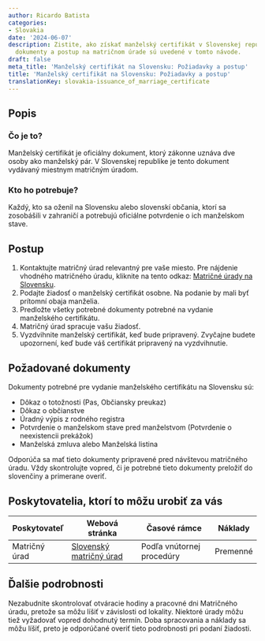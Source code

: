 ```yaml
---
author: Ricardo Batista
categories:
- Slovakia
date: '2024-06-07'
description: Zistite, ako získať manželský certifikát v Slovenskej republike. Požadované
  dokumenty a postup na matričnom úrade sú uvedené v tomto návode.
draft: false
meta_title: 'Manželský certifikát na Slovensku: Požiadavky a postup'
title: 'Manželský certifikát na Slovensku: Požiadavky a postup'
translationKey: slovakia-issuance_of_marriage_certificate
---
```



## Popis
### Čo je to?
Manželský certifikát je oficiálny dokument, ktorý zákonne uznáva dve osoby ako manželský pár. V Slovenskej republike je tento dokument vydávaný miestnym matričným úradom.

### Kto ho potrebuje?
Každý, kto sa oženil na Slovensku alebo slovenskí občania, ktorí sa zosobášili v zahraničí a potrebujú oficiálne potvrdenie o ich manželskom stave.

## Postup
1. Kontaktujte matričný úrad relevantný pre vaše miesto. Pre nájdenie vhodného matričného úradu, kliknite na tento odkaz: [Matričné úrady na Slovensku](https://www.slovensko.sk/sk/contacts/).
2. Podajte žiadosť o manželský certifikát osobne. Na podanie by mali byť prítomní obaja manželia.
3. Predložte všetky potrebné dokumenty potrebné na vydanie manželského certifikátu.
4. Matričný úrad spracuje vašu žiadosť.
5. Vyzdvihnite manželský certifikát, keď bude pripravený. Zvyčajne budete upozornení, keď bude váš certifikát pripravený na vyzdvihnutie.

## Požadované dokumenty
Dokumenty potrebné pre vydanie manželského certifikátu na Slovensku sú:
- Dôkaz o totožnosti (Pas, Občiansky preukaz)
- Dôkaz o občianstve
- Úradný výpis z rodného registra
- Potvrdenie o manželskom stave pred manželstvom (Potvrdenie o neexistencii prekážok)
- Manželská zmluva alebo Manželská listina

Odporúča sa mať tieto dokumenty pripravené pred návštevou matričného úradu. Vždy skontrolujte vopred, či je potrebné tieto dokumenty preložiť do slovenčiny a primerane overiť.

## Poskytovatelia, ktorí to môžu urobiť za vás

| Poskytovateľ | Webová stránka | Časové rámce | Náklady |
| ------------ | -------------- | ----------- | ------- |
| Matričný úrad | [Slovenský matričný úrad](https://www.slovensko.sk/sk/contacts/) | Podľa vnútornej procedúry | Premenné |

## Ďalšie podrobnosti
Nezabudnite skontrolovať otváracie hodiny a pracovné dni Matričného úradu, pretože sa môžu líšiť v závislosti od lokality. Niektoré úrady môžu tiež vyžadovať vopred dohodnutý termín. Doba spracovania a náklady sa môžu líšiť, preto je odporúčané overiť tieto podrobnosti pri podaní žiadosti.